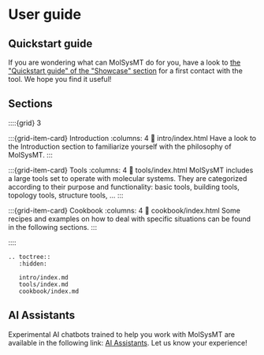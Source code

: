 # User guide

## Quickstart guide
If you are wondering what can MolSysMT do for you, have a look to [the "Quickstart guide" of the "Showcase" section](../showcase/quickstart.ipynb) for a first contact with the tool. We hope you find it useful!

## Sections

::::{grid} 3

:::{grid-item-card} Introduction
:columns: 4
:link: intro/index.html
Have a look to the Introduction section to familiarize yourself with the philosophy of MolSysMT.
:::

:::{grid-item-card} Tools
:columns: 4
:link: tools/index.html
MolSysMT includes a large tools set to operate with molecular systems. They are categorized
according to their purpose and functionality: basic tools, building tools, topology
tools, structure tools, ...
:::


:::{grid-item-card} Cookbook
:columns: 4
:link: cookbook/index.html
Some recipes and examples on how to deal with specific situations can be found in the following sections.
:::

::::

```{eval-rst}
.. toctree::
   :hidden:

   intro/index.md
   tools/index.md
   cookbook/index.md
```

## AI Assistants

Experimental AI chatbots trained to help you work with MolSysMT are available in the following link: [AI Assistants](../ai_assistants.md).
Let us know your experience!

